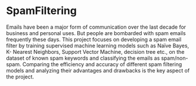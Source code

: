 # SpamFiltering
Emails have been a major form of communication over the last decade for business and personal uses.
But people are bombarded with spam emails frequently these days. This project focuses on developing a spam email filter by 
training supervised machine learning models such as Naïve Bayes, K- Nearest Neighbors, Support Vector Machine, decision tree etc.,
on the dataset of known spam keywords and classifying the emails as spam/non-spam. Comparing the efficiency and accuracy of different 
spam filtering models and analyzing their advantages and drawbacks is the key aspect of the project.

 
